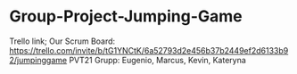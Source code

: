 # Group-Project-Jumping-Game
Trello link; Our Scrum Board: https://trello.com/invite/b/tG1YNCtK/6a52793d2e456b37b2449ef2d6133b92/jumpinggame
PVT21 Grupp: Eugenio, Marcus, Kevin, Kateryna
